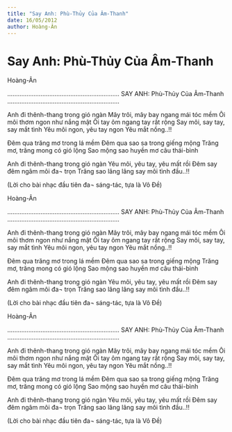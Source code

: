 ```yaml
---
title: "Say Anh: Phù-Thủy Của Âm-Thanh"
date: 16/05/2012
author: Hoàng-Ân
---
```


# Say Anh: Phù-Thủy Của Âm-Thanh

Hoàng-Ân

................................................................
SAY ANH: Phù-Thủy Của Âm-Thanh
................................................................

Anh đi thênh-thang trong gió ngàn
Mây trôi, mây bay ngang mái tóc mềm
Ôi môi thơm ngon như nắng mật
Ôi tay ôm ngang tay rất rộng
Say môi, say tay, say mắt tình
Yêu môi ngon, yêu tay ngon
Yêu mắt nồng..!!

Đêm qua trăng mơ trong lá mềm
Đêm qua sao sa trong giếng mộng
Trăng mơ, trăng mong có gió lộng
Sao mộng sao huyền mơ câu thái-bình

Anh đi thênh-thang trong gió ngàn
Yêu môi, yêu tay, yêu mất rồi
Đêm say đêm ngâm môi đa¬ trọn
Trăng sao lâng lâng say môi tình đầu..!!

(Lời cho bài nhạc đầu tiên đa¬ sáng-tác,
  tựa là Vô Đề)

Hoàng-Ân

................................................................
SAY ANH: Phù-Thủy Của Âm-Thanh
................................................................

Anh đi thênh-thang trong gió ngàn
Mây trôi, mây bay ngang mái tóc mềm
Ôi môi thơm ngon như nắng mật
Ôi tay ôm ngang tay rất rộng
Say môi, say tay, say mắt tình
Yêu môi ngon, yêu tay ngon
Yêu mắt nồng..!!

Đêm qua trăng mơ trong lá mềm
Đêm qua sao sa trong giếng mộng
Trăng mơ, trăng mong có gió lộng
Sao mộng sao huyền mơ câu thái-bình

Anh đi thênh-thang trong gió ngàn
Yêu môi, yêu tay, yêu mất rồi
Đêm say đêm ngâm môi đa¬ trọn
Trăng sao lâng lâng say môi tình đầu..!!

(Lời cho bài nhạc đầu tiên đa¬ sáng-tác,
  tựa là Vô Đề)

Hoàng-Ân

................................................................
SAY ANH: Phù-Thủy Của Âm-Thanh
................................................................

Anh đi thênh-thang trong gió ngàn
Mây trôi, mây bay ngang mái tóc mềm
Ôi môi thơm ngon như nắng mật
Ôi tay ôm ngang tay rất rộng
Say môi, say tay, say mắt tình
Yêu môi ngon, yêu tay ngon
Yêu mắt nồng..!!

Đêm qua trăng mơ trong lá mềm
Đêm qua sao sa trong giếng mộng
Trăng mơ, trăng mong có gió lộng
Sao mộng sao huyền mơ câu thái-bình

Anh đi thênh-thang trong gió ngàn
Yêu môi, yêu tay, yêu mất rồi
Đêm say đêm ngâm môi đa¬ trọn
Trăng sao lâng lâng say môi tình đầu..!!

(Lời cho bài nhạc đầu tiên đa¬ sáng-tác,
  tựa là Vô Đề)
